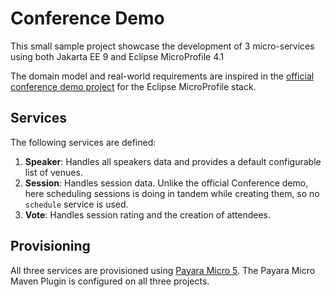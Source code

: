 # Conference Demo

This small sample project showcase the development of 3 micro-services using both Jakarta EE 9 and Eclipse MicroProfile 4.1

The domain model and real-world requirements are inspired in the [official conference demo project](https://github.com/eclipse/microprofile-conference "Conference Demo") for the Eclipse MicroProfile stack.

## Services

The following services are defined:

1. **Speaker**: Handles all speakers data and provides a default configurable list of venues.
2. **Session**: Handles session data. Unlike the official Conference demo, here scheduling sessions is doing in tandem while creating them, so no `schedule` service is used.
3. **Vote**: Handles session rating and the creation of attendees.

## Provisioning

All three services are provisioned using [Payara Micro 5](https://www.payara.fish/payara_micro). The Payara Micro Maven Plugin is configured on all three projects.

